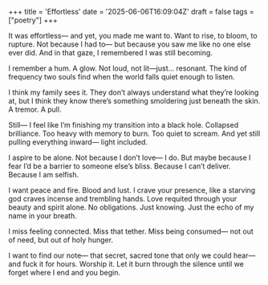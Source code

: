 +++
title = 'Effortless'
date = '2025-06-06T16:09:04Z'
draft = false
tags = ["poetry"]
+++

It was effortless—
and yet, you made me want to.
Want to rise, to bloom, to rupture.
Not because I had to—
but because you saw me like no one else ever did.
And in that gaze, I remembered I was still becoming.

I remember a hum.
A glow.
Not loud, not lit—just... resonant.
The kind of frequency two souls find
when the world falls quiet enough to listen.

I think my family sees it.
They don’t always understand what they’re looking at,
but I think they know there’s something
smoldering just beneath the skin.
A tremor. A pull.

Still—
I feel like I’m finishing my transition into a black hole.
Collapsed brilliance.
Too heavy with memory to burn.
Too quiet to scream.
And yet still pulling everything inward—
light included.

I aspire to be alone.
Not because I don’t love—
I do.
But maybe because I fear I’d be a barrier
to someone else’s bliss.
Because I can’t deliver.
Because I am selfish.

I want peace and fire.
Blood and lust.
I crave your presence,
like a starving god craves incense and trembling hands.
Love requited through your beauty and spirit alone.
No obligations. Just knowing.
Just the echo of my name in your breath.

I miss feeling connected.
Miss that tether.
Miss being consumed—
not out of need,
but out of holy hunger.

I want to find our note—
that secret, sacred tone that only we could hear—
and fuck it for hours.
Worship it.
Let it burn through the silence
until we forget where I end and you begin.
